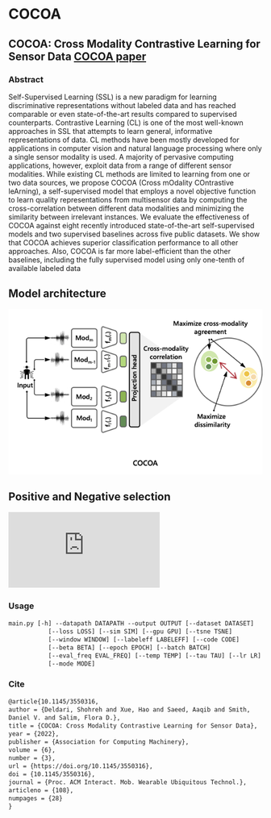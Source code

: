 # COCOA
## COCOA: Cross Modality Contrastive Learning for Sensor Data [COCOA paper](https://dl.acm.org/doi/10.1145/3550316)

### Abstract
Self-Supervised Learning (SSL) is a new paradigm for learning discriminative representations without labeled data and has reached comparable or even state-of-the-art results compared to supervised counterparts. Contrastive Learning (CL) is one
of the most well-known approaches in SSL that attempts to learn general, informative representations of data. CL methods have been mostly developed for applications in computer vision and natural language processing where only a single sensor
modality is used. A majority of pervasive computing applications, however, exploit data from a range of different sensor modalities. While existing CL methods are limited to learning from one or two data sources, we propose COCOA (Cross mOdality
COntrastive leArning), a self-supervised model that employs a novel objective function to learn quality representations from multisensor data by computing the cross-correlation between different data modalities and minimizing the similarity
between irrelevant instances. We evaluate the effectiveness of COCOA against eight recently introduced state-of-the-art self-supervised models and two supervised baselines across five public datasets. We show that COCOA achieves superior
classification performance to all other approaches. Also, COCOA is far more label-efficient than the other baselines, including the fully supervised model using only one-tenth of available labeled data

## Model architecture 
 ![alt text](https://github.com/cruiseresearchgroup/COCOA/blob/main/images/COCOA.png?raw=true)


## Positive and Negative selection
 ![alt text](https://github.com/cruiseresearchgroup/COCOA/blob/main/images/sampling.pdf)

### Usage
    main.py [-h] --datapath DATAPATH --output OUTPUT [--dataset DATASET]
               [--loss LOSS] [--sim SIM] [--gpu GPU] [--tsne TSNE]
               [--window WINDOW] [--labeleff LABELEFF] [--code CODE]
               [--beta BETA] [--epoch EPOCH] [--batch BATCH]
               [--eval_freq EVAL_FREQ] [--temp TEMP] [--tau TAU] [--lr LR]
               [--mode MODE]


### Cite
    @article{10.1145/3550316,
    author = {Deldari, Shohreh and Xue, Hao and Saeed, Aaqib and Smith, Daniel V. and Salim, Flora D.},
    title = {COCOA: Cross Modality Contrastive Learning for Sensor Data},
    year = {2022},
    publisher = {Association for Computing Machinery},
    volume = {6},
    number = {3},
    url = {https://doi.org/10.1145/3550316},
    doi = {10.1145/3550316},
    journal = {Proc. ACM Interact. Mob. Wearable Ubiquitous Technol.},
    articleno = {108},
    numpages = {28}
    }
